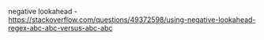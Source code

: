 negative lookahead - https://stackoverflow.com/questions/49372598/using-negative-lookahead-regex-abc-abc-versus-abc-abc
